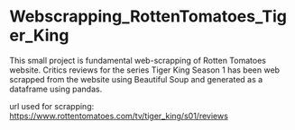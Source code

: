 # Webscrapping_RottenTomatoes_Tiger_King
This small project is fundamental web-scrapping of Rotten Tomatoes website. Critics reviews for the series Tiger King Season 1 has been web scrapped from the website using Beautiful Soup and generated as a dataframe using pandas.

url used for scrapping: https://www.rottentomatoes.com/tv/tiger_king/s01/reviews
